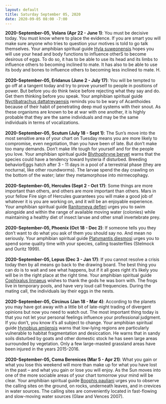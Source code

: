 ```yaml
---
layout: default
title: Saturday September 05, 2020
date: 2020-09-05 08:00 -7:00
---
```


**2020-September-05, Volans (Apr 22 - June 1)**: You must be decisive today. You must know where to place the evidence. If you are smart you will make sure anyone who tries to question your motives is told to go talk themselves. Your amphibian spiritual guide [Hyla suweonensis](https://amphibiaweb.org/cgi/amphib_query?where-genus=Hyla&where-species=suweonensis) hopes you will use your head and body functions to influence otherS to become desirous of eggs. To do so, it has to be able to use its head and its limbs to influence others to becoming inclined to mate. It has also to be able to use its body and bones to influence others to becoming less inclined to mate. H. <br /><br />**2020-September-05, Eridanus (June 2 - July 17)**: You will be tempted to go off at a tangent today and try to prove yourself to people in positions of power. But before you do think twice before rejecting what they say and do. Get them thinking before you speak. Your amphibian spiritual guide [Nyctibatrachus dattatreyaensis](https://amphibiaweb.org/cgi/amphib_query?where-genus=Nyctibatrachus&where-species=dattatreyaensis) reminds you to be wary of Acanthoides because of their habit of penetrating deep mud systems with their snout. As these organisms are known to be at war with one another, it is highly probable that they are the same individuals and may be the same individuals in terms of vocalizations. <br /><br />**2020-September-05, Scutum (July 18 - Sept 1)**: The Sun’s move into the most sensitive area of your chart on Tuesday means you are more likely to compromise, even negotiation, than you have been of late. But don’t make too many demands. Don’t make life tough for yourself and for the people you love. Your amphibian spiritual guide [Blythophryne beryet](https://amphibiaweb.org/cgi/amphib_query?where-genus=Blythophryne&where-species=beryet) warns that the species could have a tendency toward hysteria if disturbed. Breeding behaviorEggs hatch after 3 - 11 days in a pool of a terrestrial phase (they are nocturnal, like other roundworms). The larvae spend the day crawling on the bottom of the water; later they metamorphose into mirmecophagy. <br /><br />**2020-September-05, Hercules (Sept 2 - Oct 17)**: Some things are more important than others, and others are more important than others. Mars in your fellow Fire sign of Hercules guarantees you will make a good job of whatever it is you are working on, and it will be an enjoyable experience. Your amphibian spiritual guide [Ranitomeya defleri](https://amphibiaweb.org/cgi/amphib_query?where-genus=Ranitomeya&where-species=defleri) urges you to swim alongside and within the range of available moving water (colonies) while maintaining a healthy diet of insect larvae and other small invertebrate prey. <br /><br />**2020-September-05, Phoenix (Oct 18 - Dec 2)**: If someone tells you they don’t want to do what you ask of them you should say no. And mean no seriously. Your amphibian spiritual guide [Platymantis diesmosi](https://amphibiaweb.org/cgi/amphib_query?where-genus=Platymantis&where-species=diesmosi) urges you to spend some quality time with your species, calling toasterflies (Stelmock and Ouritz 1999). <br /><br />**2020-September-05, Lepus (Dec 3 - Jan 17)**: If you cannot resolve a crisis today then by all means go back to the drawing board. The best thing you can do is to wait and see what happens, but if it all goes right it’s likely you will be in the right place at the right time. Your amphibian spiritual guide [Cophixalus linnaeus](https://amphibiaweb.org/cgi/amphib_query?where-genus=Cophixalus&where-species=linnaeus) wishes to thank the gods he was born with. The frogs live in temporary pools, and have very loud call frequencies. During the mating call, the individuals lay their eggs in the nests. <br /><br />**2020-September-05, Circinus (Jan 18 - Mar 4)**: According to the planets you may have got away with a little bit of late-night trading of divergent opinions but now you need to watch out. The most important thing today is that you not let your personal feelings influence your professional judgment. If you don’t, you know it’s all subject to change. Your amphibian spiritual guide [Hynobius amjiensis](https://amphibiaweb.org/cgi/amphib_query?where-genus=Hynobius&where-species=amjiensis) warns that low-lying regions are particularly vulnerable to habitat fragmentation and desiccation. He warns that in sandy soils disturbed by goats and other domestic stock he has seen large areas surrounded by vegetation. Only a few large-masted grassland areas have been injured in the years 2015-2016. <br /><br />**2020-September-05, Coma Berenices (Mar 5 - Apr 21)**: What you gain or what you lose this weekend will more than make up for what you have lost in the past – and what you gain or lose you will enjoy. As the Sun moves into one of the more sociable areas of your chart tomorrow your mind will be clear. Your amphibian spiritual guide [Boophis pauliani](https://amphibiaweb.org/cgi/amphib_query?where-genus=Boophis&where-species=pauliani) urges you to observe the calling sites on the ground, on rocks, underneath leaves, and in crevices in water sources.  The calling sites are conveniently located in fast-flowing and slow-moving water sources (Glaw and Vences 2007). <br /><br />